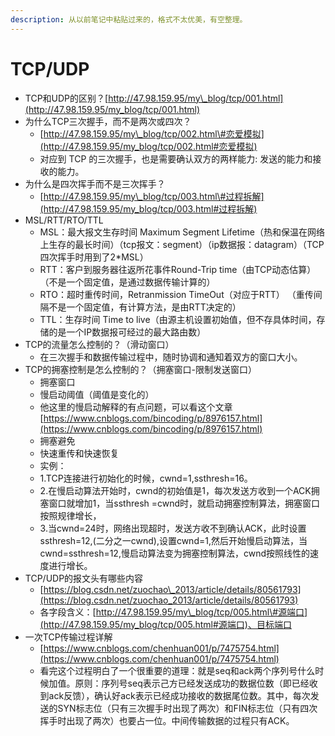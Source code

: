 ```yaml
---
description: 从以前笔记中粘贴过来的，格式不太优美，有空整理。
---
```


# TCP/UDP

* TCP和UDP的区别？[http://47.98.159.95/my\_blog/tcp/001.html](http://47.98.159.95/my_blog/tcp/001.html)
* 为什么TCP三次握手，而不是两次或四次？
  * [http://47.98.159.95/my\_blog/tcp/002.html\#恋爱模拟](http://47.98.159.95/my_blog/tcp/002.html#恋爱模拟)
  * 对应到 TCP 的三次握手，也是需要确认双方的两样能力: 发送的能力和接收的能力。
* 为什么是四次挥手而不是三次挥手？
  * [http://47.98.159.95/my\_blog/tcp/003.html\#过程拆解](http://47.98.159.95/my_blog/tcp/003.html#过程拆解)
* MSL/RTT/RTO/TTL
  * MSL：最大报文生存时间 Maximum Segment Lifetime（热和保温在网络上生存的最长时间）（tcp报文：segment）（ip数据报：datagram）（TCP四次挥手时用到了2\*MSL）
  * RTT：客户到服务器往返所花事件Round-Trip time（由TCP动态估算）（不是一个固定值，是通过数据传输计算的）
  * RTO：超时重传时间，Retranmission TimeOut（对应于RTT） （重传间隔不是一个固定值，有计算方法，是由RTT决定的）
  * TTL：生存时间 Time to live（由源主机设置初始值，但不存具体时间，存储的是一个IP数据报可经过的最大路由数）
* TCP的流量怎么控制的？（滑动窗口）
  * 在三次握手和数据传输过程中，随时协调和通知着双方的窗口大小。
* TCP的拥塞控制是怎么控制的？（拥塞窗口-限制发送窗口）
  * 拥塞窗口
  * 慢启动阈值（阈值是变化的）
  * 他这里的慢启动解释的有点问题，可以看这个文章[https://www.cnblogs.com/bincoding/p/8976157.html](https://www.cnblogs.com/bincoding/p/8976157.html)
  * 拥塞避免
  * 快速重传和快速恢复
  * 实例：
  * 1.TCP连接进行初始化的时候，cwnd=1,ssthresh=16。
  * 2.在慢启动算法开始时，cwnd的初始值是1，每次发送方收到一个ACK拥塞窗口就增加1，当ssthresh =cwnd时，就启动拥塞控制算法，拥塞窗口按照规律增长，
  * 3.当cwnd=24时，网络出现超时，发送方收不到确认ACK，此时设置ssthresh=12,\(二分之一cwnd\),设置cwnd=1,然后开始慢启动算法，当cwnd=ssthresh=12,慢启动算法变为拥塞控制算法，cwnd按照线性的速度进行增长。
* TCP/UDP的报文头有哪些内容
  * [https://blog.csdn.net/zuochao\_2013/article/details/80561793](https://blog.csdn.net/zuochao_2013/article/details/80561793)
  * 各字段含义：[http://47.98.159.95/my\_blog/tcp/005.html\#源端口](http://47.98.159.95/my_blog/tcp/005.html#源端口)、目标端口
* 一次TCP传输过程详解
  * [https://www.cnblogs.com/chenhuan001/p/7475754.html](https://www.cnblogs.com/chenhuan001/p/7475754.html)
  * 看完这个过程明白了一个很重要的道理：就是seq和ack两个序列号什么时候加值。原则：序列号seq表示己方已经发送成功的数据位数（即已经收到ack反馈），确认好ack表示已经成功接收的数据尾位数。其中，每次发送的SYN标志位（只有三次握手时出现了两次）和FIN标志位（只有四次挥手时出现了两次）也要占一位。中间传输数据的过程只有ACK。

